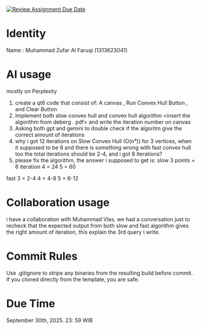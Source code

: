 [![Review Assignment Due Date](https://classroom.github.com/assets/deadline-readme-button-22041afd0340ce965d47ae6ef1cefeee28c7c493a6346c4f15d667ab976d596c.svg)](https://classroom.github.com/a/1PRAkQnI)
# Identity
Name : Muhammad Zufar Al Faruqi (1313623041)

# AI usage
  mostly on Perplexity
1. create a qt6 code that consist of: A canvas , Run Convex Hull Button , and Clear Button
2. Implement both slow convex hull and convex hull algorithm <insert the algorithm from deberg . pdf> and write the iteration number on canvas
3. Asking both gpt and gemini to double check if the algoritm give the correct amount of iterations
4. why i got 12 iterations on Slow Convex Hull (O(n³))  for 3 vertices, when it supposed to be 6
and there is something wrong with fast convex hull too the total iterations should be 2-4, and i got 8 iterations?
5. please fix the algorithm, the answer i supposed to get is:
slow 
3 points = 6 iteration
4 = 24
5 = 60

fast
3 = 2-4
4 = 4-8
5 = 6-12

# Collaboration usage
i have a collaboration with Muhammad Vlas, we had a conversation just to recheck that the expected output from both slow and fast algorithm gives the right amount of iteration, this explain the 3rd query i write.

# Commit Rules
Use .gitignore to stripe any binaries from the resulting build before commit.  If you cloned directly from the template, you are safe. 

# Due Time
September 30th, 2025. 23: 59 WIB
